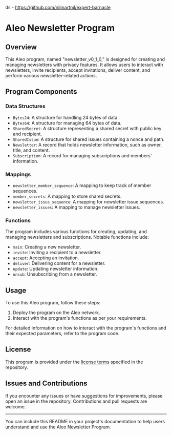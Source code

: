 ds - https://github.com/nilmartnil/expert-barnacle

# Aleo Newsletter Program

## Overview

This Aleo program, named "newsletter_v0_1_0," is designed for creating and managing newsletters with privacy features. It allows users to interact with newsletters, invite recipients, accept invitations, deliver content, and perform various newsletter-related actions.

## Program Components

### Data Structures

- `Bytes24`: A structure for handling 24 bytes of data.
- `Bytes64`: A structure for managing 64 bytes of data.
- `SharedSecret`: A structure representing a shared secret with public key and recipient.
- `SharedIssue`: A structure for shared issues containing a nonce and path.
- `Newsletter`: A record that holds newsletter information, such as owner, title, and content.
- `Subscription`: A record for managing subscriptions and members' information.

### Mappings

- `newsletter_member_sequence`: A mapping to keep track of member sequences.
- `member_secrets`: A mapping to store shared secrets.
- `newsletter_issue_sequence`: A mapping for newsletter issue sequences.
- `newsletter_issues`: A mapping to manage newsletter issues.

### Functions

The program includes various functions for creating, updating, and managing newsletters and subscriptions. Notable functions include:

- `main`: Creating a new newsletter.
- `invite`: Inviting a recipient to a newsletter.
- `accept`: Accepting an invitation.
- `deliver`: Delivering content for a newsletter.
- `update`: Updating newsletter information.
- `unsub`: Unsubscribing from a newsletter.

## Usage

To use this Aleo program, follow these steps:

1. Deploy the program on the Aleo network.
2. Interact with the program's functions as per your requirements.

For detailed information on how to interact with the program's functions and their expected parameters, refer to the program code.

## License

This program is provided under the [license terms](LICENSE) specified in the repository.

## Issues and Contributions

If you encounter any issues or have suggestions for improvements, please open an issue in the repository. Contributions and pull requests are welcome.

---

You can include this README in your project's documentation to help users understand and use the Aleo Newsletter Program.
